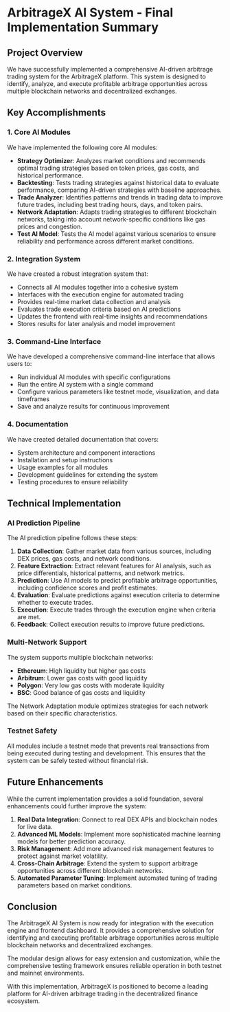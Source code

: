 # ArbitrageX AI System - Final Implementation Summary

## Project Overview

We have successfully implemented a comprehensive AI-driven arbitrage trading system for the ArbitrageX platform. This system is designed to identify, analyze, and execute profitable arbitrage opportunities across multiple blockchain networks and decentralized exchanges.

## Key Accomplishments

### 1. Core AI Modules

We have implemented the following core AI modules:

- **Strategy Optimizer**: Analyzes market conditions and recommends optimal trading strategies based on token prices, gas costs, and historical performance.
- **Backtesting**: Tests trading strategies against historical data to evaluate performance, comparing AI-driven strategies with baseline approaches.
- **Trade Analyzer**: Identifies patterns and trends in trading data to improve future trades, including best trading hours, days, and token pairs.
- **Network Adaptation**: Adapts trading strategies to different blockchain networks, taking into account network-specific conditions like gas prices and congestion.
- **Test AI Model**: Tests the AI model against various scenarios to ensure reliability and performance across different market conditions.

### 2. Integration System

We have created a robust integration system that:

- Connects all AI modules together into a cohesive system
- Interfaces with the execution engine for automated trading
- Provides real-time market data collection and analysis
- Evaluates trade execution criteria based on AI predictions
- Updates the frontend with real-time insights and recommendations
- Stores results for later analysis and model improvement

### 3. Command-Line Interface

We have developed a comprehensive command-line interface that allows users to:

- Run individual AI modules with specific configurations
- Run the entire AI system with a single command
- Configure various parameters like testnet mode, visualization, and data timeframes
- Save and analyze results for continuous improvement

### 4. Documentation

We have created detailed documentation that covers:

- System architecture and component interactions
- Installation and setup instructions
- Usage examples for all modules
- Development guidelines for extending the system
- Testing procedures to ensure reliability

## Technical Implementation

### AI Prediction Pipeline

The AI prediction pipeline follows these steps:

1. **Data Collection**: Gather market data from various sources, including DEX prices, gas costs, and network conditions.
2. **Feature Extraction**: Extract relevant features for AI analysis, such as price differentials, historical patterns, and network metrics.
3. **Prediction**: Use AI models to predict profitable arbitrage opportunities, including confidence scores and profit estimates.
4. **Evaluation**: Evaluate predictions against execution criteria to determine whether to execute trades.
5. **Execution**: Execute trades through the execution engine when criteria are met.
6. **Feedback**: Collect execution results to improve future predictions.

### Multi-Network Support

The system supports multiple blockchain networks:

- **Ethereum**: High liquidity but higher gas costs
- **Arbitrum**: Lower gas costs with good liquidity
- **Polygon**: Very low gas costs with moderate liquidity
- **BSC**: Good balance of gas costs and liquidity

The Network Adaptation module optimizes strategies for each network based on their specific characteristics.

### Testnet Safety

All modules include a testnet mode that prevents real transactions from being executed during testing and development. This ensures that the system can be safely tested without financial risk.

## Future Enhancements

While the current implementation provides a solid foundation, several enhancements could further improve the system:

1. **Real Data Integration**: Connect to real DEX APIs and blockchain nodes for live data.
2. **Advanced ML Models**: Implement more sophisticated machine learning models for better prediction accuracy.
3. **Risk Management**: Add more advanced risk management features to protect against market volatility.
4. **Cross-Chain Arbitrage**: Extend the system to support arbitrage opportunities across different blockchain networks.
5. **Automated Parameter Tuning**: Implement automated tuning of trading parameters based on market conditions.

## Conclusion

The ArbitrageX AI System is now ready for integration with the execution engine and frontend dashboard. It provides a comprehensive solution for identifying and executing profitable arbitrage opportunities across multiple blockchain networks and decentralized exchanges.

The modular design allows for easy extension and customization, while the comprehensive testing framework ensures reliable operation in both testnet and mainnet environments.

With this implementation, ArbitrageX is positioned to become a leading platform for AI-driven arbitrage trading in the decentralized finance ecosystem. 